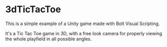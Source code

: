 # 3dTicTacToe

This is a simple example of a Unity game made with Bolt Visual Scripting.

It's a Tic Tac Toe game in 3D, with a free look camera for properly viewing the whole playfield in all possible angles.
